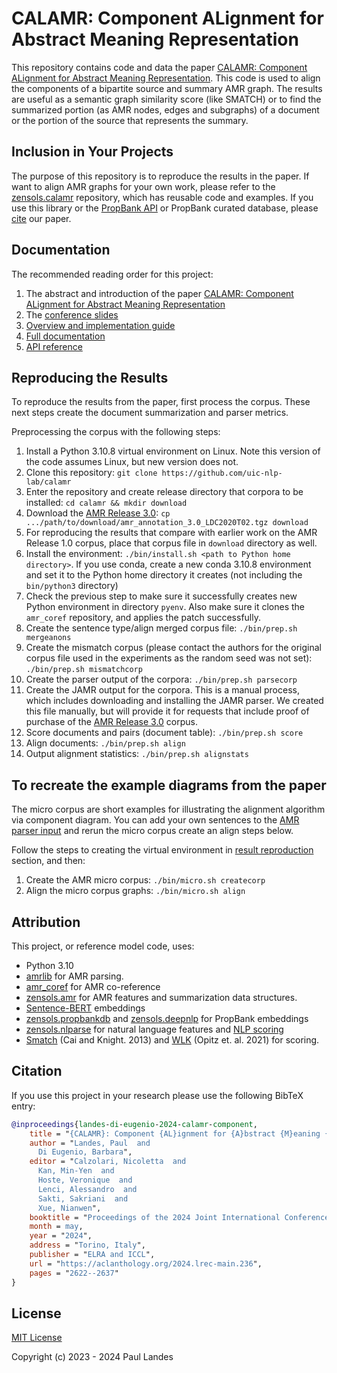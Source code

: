 # CALAMR: Component ALignment for Abstract Meaning Representation

This repository contains code and data the paper [CALAMR: Component ALignment
for Abstract Meaning Representation].  This code is used to align the
components of a bipartite source and summary AMR graph.  The results are useful
as a semantic graph similarity score (like SMATCH) or to find the summarized
portion (as AMR nodes, edges and subgraphs) of a document or the portion of the
source that represents the summary.


## Inclusion in Your Projects

The purpose of this repository is to reproduce the results in the paper.  If
want to align AMR graphs for your own work, please refer to the
[zensols.calamr] repository, which has reusable code and examples.  If you use
this library or the [PropBank API] or PropBank curated database, please
[cite](#citation) our paper.


## Documentation

The recommended reading order for this project:

1. The abstract and introduction of the paper [CALAMR: Component ALignment for
   Abstract Meaning Representation]
1. The [conference slides](https://plandes.github.io/calamr/doc/CalamrSlides.pdf)
1. [Overview and implementation guide](https://plandes.github.io/calamr/doc/CalamrImplementGuide.pdf)
1. [Full documentation](https://plandes.github.io/calamr/index.html)
1. [API reference](https://plandes.github.io/calamr/api.html)


## Reproducing the Results

To reproduce the results from the paper, first process the corpus.  These next
steps create the document summarization and parser metrics.

Preprocessing the corpus with the following steps:

1. Install a Python 3.10.8 virtual environment on Linux.  Note this version of
   the code assumes Linux, but new version does not.
1. Clone this repository: `git clone https://github.com/uic-nlp-lab/calamr`
1. Enter the repository and create release directory that corpora to be
   installed: `cd calamr && mkdir download`
1. Download the [AMR Release 3.0]:
   `cp .../path/to/download/amr_annotation_3.0_LDC2020T02.tgz download`
1. For reproducing the results that compare with earlier work on the AMR
   Release 1.0 corpus, place that corpus file in `download` directory as well.
1. Install the environment: `./bin/install.sh <path to Python home directory>`.
   If you use conda, create a new conda 3.10.8 environment and set it to the
   Python home directory it creates (not including the `bin/python3` directory)
1. Check the previous step to make sure it successfully creates new Python
   environment in directory `pyenv`.  Also make sure it clones the `amr_coref`
   repository, and applies the patch successfully.
1. Create the sentence type/align merged corpus file:
   `./bin/prep.sh mergeanons`
1. Create the mismatch corpus (please contact the authors for the original
   corpus file used in the experiments as the random seed was not set):
   `./bin/prep.sh mismatchcorp`
1. Create the parser output of the corpora: `./bin/prep.sh parsecorp`
1. Create the JAMR output for the corpora.  This is a manual process, which
   includes downloading and installing the JAMR parser.  We created this file
   manually, but will provide it for requests that include proof of purchase of
   the [AMR Release 3.0] corpus.
1. Score documents and pairs (document table): `./bin/prep.sh score`
1. Align documents: `./bin/prep.sh align`
1. Output alignment statistics: `./bin/prep.sh alignstats`


## To recreate the example diagrams from the paper

The micro corpus are short examples for illustrating the alignment algorithm
via component diagram.  You can add your own sentences to the [AMR parser
input](corpus/amr-micro-summary.json) and rerun the micro corpus create an
align steps below.

Follow the steps to creating the virtual environment in [result
reproduction](#reproducing-the-results) section, and then:
1. Create the AMR micro corpus: `./bin/micro.sh createcorp`
1. Align the micro corpus graphs: `./bin/micro.sh align`


## Attribution

This project, or reference model code, uses:

* Python 3.10
* [amrlib] for AMR parsing.
* [amr_coref] for AMR co-reference
* [zensols.amr] for AMR features and summarization data structures.
* [Sentence-BERT] embeddings
* [zensols.propbankdb] and [zensols.deepnlp] for PropBank embeddings
* [zensols.nlparse] for natural language features and [NLP scoring]
* [Smatch] (Cai and Knight. 2013) and [WLK] (Opitz et. al. 2021) for scoring.


## Citation

If you use this project in your research please use the following BibTeX entry:

```bibtex
@inproceedings{landes-di-eugenio-2024-calamr-component,
    title = "{CALAMR}: Component {AL}ignment for {A}bstract {M}eaning {R}epresentation",
    author = "Landes, Paul  and
      Di Eugenio, Barbara",
    editor = "Calzolari, Nicoletta  and
      Kan, Min-Yen  and
      Hoste, Veronique  and
      Lenci, Alessandro  and
      Sakti, Sakriani  and
      Xue, Nianwen",
    booktitle = "Proceedings of the 2024 Joint International Conference on Computational Linguistics, Language Resources and Evaluation (LREC-COLING 2024)",
    month = may,
    year = "2024",
    address = "Torino, Italy",
    publisher = "ELRA and ICCL",
    url = "https://aclanthology.org/2024.lrec-main.236",
    pages = "2622--2637"
}
```


## License

[MIT License](LICENSE.md)

Copyright (c) 2023 - 2024 Paul Landes


<!-- links -->
[AMR Release 3.0]: https://catalog.ldc.upenn.edu/LDC2020T02
[zensols.calamr]: https://github.com/plandes/calamr
[zensols.propbankdb]: https://github.com/plandes/propbankdb
[PropBank API]: https://github.com/plandes/propbankdb

[CALAMR: Component ALignment for Abstract Meaning Representation]: https://aclanthology.org/2024.lrec-main.236.pdf

[amrlib]: https://github.com/bjascob/amrlib
[amr_coref]: https://github.com/bjascob/amr_coref
[spaCy]: https://spacy.io
[Smatch]: https://github.com/snowblink14/smatch
[WLK]: https://github.com/flipz357/weisfeiler-leman-amr-metrics
[zensols.nlparse]: https://github.com/plandes/nlparse
[NLP scoring]: https://plandes.github.io/nlparse/api/zensols.nlp.html#zensols-nlp-score
[Sentence-BERT]: https://www.sbert.net
[zensols.amr]: https://github.com/plandes/amr
[zensols.deepnlp]: https://github.com/plandes/deepnlp
[zensols.propbankdb]: https://github.com/plandes/propbankdb
